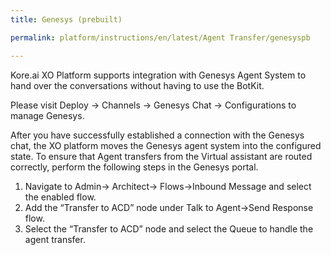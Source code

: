 ```yaml
---
title: Genesys (prebuilt)

permalink: platform/instructions/en/latest/Agent Transfer/genesyspb

---
```


<container>

Kore.ai XO Platform supports integration with Genesys Agent System to hand over the conversations without having to use the BotKit.

Please visit Deploy → Channels → Genesys Chat → Configurations to manage Genesys.

After you have successfully established a connection with the Genesys chat, the XO platform moves the Genesys agent system into the configured state. 
To ensure that Agent transfers from the Virtual assistant are routed correctly, perform the following steps in the Genesys portal.

1. Navigate to Admin→ Architect→ Flows→Inbound Message and select the enabled flow.
2. Add the “Transfer to ACD” node under Talk to Agent→Send Response flow.
3. Select the “Transfer to ACD” node and select the Queue to handle the agent transfer.

</container>
